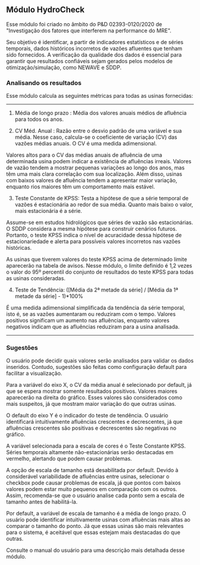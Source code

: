 ## Módulo HydroCheck

Esse módulo foi criado no âmbito do P&D 02393-0120/2020 de "Investigação dos fatores que interferem na performance do MRE".

Seu objetivo é identificar, a partir de indicadores estatísticos e de séries temporais, dados históricos incorretos de vazões afluentes que tenham sido fornecidos. A verificação da qualidade dos dados é essencial para garantir que resultados confiáveis sejam gerados pelos modelos de otimização/simulação, como NEWAVE e SDDP.


### Analisando os resultados

Esse módulo calcula as seguintes métricas para todas as usinas fornecidas:

***
1. Média de longo prazo : Média dos valores anuais médios de afluência para todos os anos.

2. CV Méd. Anual : Razão entre o desvio padrão de uma variável e sua média. Nesse caso, calcula-se o coeficiente de variação (CV) das vazões médias anuais. O CV é uma medida adimensional.

  Valores altos para o CV das médias anuais de afluência de uma determinada usina podem indicar a existência de afluências irreais. Valores de vazão tendem a mostrar pequenas variações ao longo dos anos, mas têm uma mais clara correlação com sua localização. Além disso, usinas com baixos valores de afluência tendem a apresentar maior variação, enquanto rios maiores têm um comportamento mais estável.

3. Teste Constante de KPSS: Testa a hipótese de que a série temporal de vazões é estacionária ao redor de sua média. Quanto mais baixo o valor, mais estacionária é a série.

  Assume-se em estudos hidrológicos que séries de vazão são estacionárias. O SDDP considera a mesma hipótese para construir cenários futuros. Portanto, o teste KPSS indica o nível de acuracidade dessa hipótese de estacionariedade e alerta para possíveis valores incorretos nas vazões históricas.

  As usinas que tiverem valores do teste KPSS acima de determinado limite aparecerão na tabela de avisos. Nesse módulo, o limite definido é 1,2 vezes o valor do 95º percentil do conjunto de resultados do teste KPSS para todas as usinas consideradas.


4. Teste de Tendência: ([Média da 2ª metade da série] / [Média da 1ª metade da série] - 1)*100%

  É uma medida adimensional simplificada da tendência da série temporal, isto é, se as vazões aumentaram ou reduziram com o tempo. Valores positivos significam um aumento nas afluências, enquanto valores negativos indicam que as afluências reduziram para a usina analisada.

*** 


### Sugestões
O usuário pode decidir quais valores serão analisados para validar os dados inseridos. Contudo, sugestões são feitas como configuração default para facilitar a visualização.

Para a variável do eixo X, o CV da média anual é selecionado por default, já que se espera mostrar somente resultados positivos. Valores maiores aparecerão na direita do gráfico. Esses valores são considerados como mais suspeitos, já que mostram maior variação do que outras usinas.

O default do eixo Y é o indicador do teste de tendência. O usuário identificará intuitivamente afluências crescentes e decrescentes, já que afluências crescentes são positivas e decrescentes são negativas no gráfico.

A variável selecionada para a escala de cores é o Teste Constante KPSS. Séries temporais altamente não-estacionárias serão destacadas em vermelho, alertando que podem causar problemas.

A opção de escala de tamanho está desabilitada por default. Devido à considerável variabilidade de afluências entre usinas, selecionar o checkbox pode causar problemas de escala, já que pontos com baixos valores podem estar muito pequenos em comparação com os outros. Assim, recomenda-se que o usuário analise cada ponto sem a escala de tamanho antes de habilitá-la.

Por default, a variável de escala de tamanho é a média de longo prazo. O usuário pode identificar intuitivamente usinas com afluências mais altas ao comparar o tamanho do ponto. Já que essas usinas são mais relevantes para o sistema, é aceitável que essas estejam mais destacadas do que outras.

Consulte o manual do usuário para uma descrição mais detalhada desse módulo.